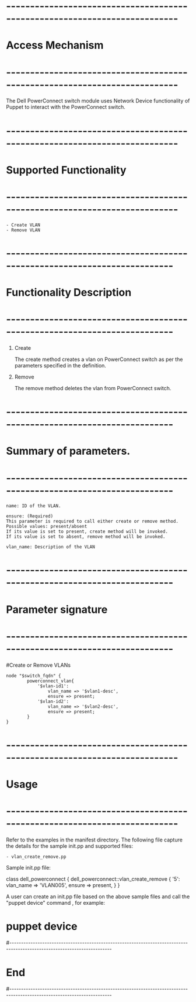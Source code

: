 # --------------------------------------------------------------------------
# Access Mechanism 
# --------------------------------------------------------------------------

The Dell PowerConnect switch module uses Network Device functionality of Puppet to interact with the PowerConnect switch.

# --------------------------------------------------------------------------
#  Supported Functionality
# --------------------------------------------------------------------------

	- Create VLAN
	- Remove VLAN

# -------------------------------------------------------------------------
# Functionality Description
# -------------------------------------------------------------------------


  1. Create

     The create method creates a vlan on PowerConnect switch as per the parameters specified in the definition. 

   
  2. Remove

     The remove method deletes the vlan from PowerConnect switch.  


# -------------------------------------------------------------------------
# Summary of parameters.
# -------------------------------------------------------------------------

	name: ID of the VLAN.
	
    ensure: (Required)
    This parameter is required to call either create or remove method.
    Possible values: present/absent
    If its value is set to present, create method will be invoked.
    If its value is set to absent, remove method will be invoked.

    vlan_name: Description of the VLAN
    
    
# -------------------------------------------------------------------------
# Parameter signature 
# -------------------------------------------------------------------------

#Create or Remove VLANs

	node "$switch_fqdn" {
			powerconnect_vlan{
				'$vlan-id1':
					vlan_name => '$vlan1-desc',
					ensure => present;
				'$vlan-id2':
					vlan_name => '$vlan2-desc',
					ensure => present;
			}
	}

# --------------------------------------------------------------------------
# Usage
# --------------------------------------------------------------------------
   Refer to the examples in the manifest directory.
   The following file capture the details for the sample init.pp and supported files:

    - vlan_create_remove.pp
	
   Sample init.pp file:
   
   class dell_powerconnect {
		dell_powerconnect::vlan_create_remove { '5':
			vlan_name 			=> 'VLAN005',
			ensure              =>  present,
		}
	}

   A user can create an init.pp file based on the above sample files and call the "puppet device" command , for example: 
   # puppet device

#-------------------------------------------------------------------------------------------------------------------------
# End
#-------------------------------------------------------------------------------------------------------------------------	
